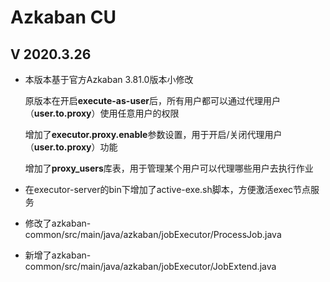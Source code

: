 # Azkaban CU



## V 2020.3.26



- 本版本基于官方Azkaban 3.81.0版本小修改

  原版本在开启**execute-as-user**后，所有用户都可以通过代理用户（**user.to.proxy**）使用任意用户的权限

  增加了**executor.proxy.enable**参数设置，用于开启/关闭代理用户（**user.to.proxy**）功能

  增加了**proxy_users**库表，用于管理某个用户可以代理哪些用户去执行作业

- 在executor-server的bin下增加了active-exe.sh脚本，方便激活exec节点服务

- 修改了azkaban-common/src/main/java/azkaban/jobExecutor/ProcessJob.java

- 新增了azkaban-common/src/main/java/azkaban/jobExecutor/JobExtend.java